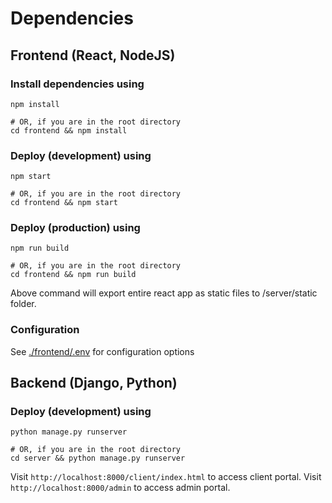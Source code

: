 # Dependencies

## Frontend (React, NodeJS)

### Install dependencies using
```
npm install

# OR, if you are in the root directory
cd frontend && npm install
```

### Deploy (development) using
```
npm start

# OR, if you are in the root directory
cd frontend && npm start
```

### Deploy (production) using
```
npm run build

# OR, if you are in the root directory
cd frontend && npm run build
```

Above command will export entire react app as static files to /server/static folder.

### Configuration
See [./frontend/.env](./frontend/.env) for configuration options

## Backend (Django, Python)

### Deploy (development) using
```
python manage.py runserver

# OR, if you are in the root directory
cd server && python manage.py runserver
```

Visit `http://localhost:8000/client/index.html` to access client portal.
Visit `http://localhost:8000/admin` to access admin portal.
